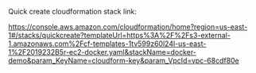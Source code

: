 Quick create cloudformation stack link:


https://console.aws.amazon.com/cloudformation/home?region=us-east-1#/stacks/quickcreate?templateUrl=https%3A%2F%2Fs3-external-1.amazonaws.com%2Fcf-templates-1tv599z60l24l-us-east-1%2F2019232B5r-ec2-docker.yaml&stackName=docker-demo&param_KeyName=cloudform-key&param_VpcId=vpc-68cdf80e
